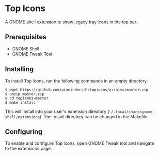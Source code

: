 # Top Icons

A GNOME shell extension to show legacy tray icons in the top bar.

## Prerequisites

*   GNOME Shell
*   GNOME Tweak Tool

## Installing

To install Top Icons, run the following commands in an empty directory:

    $ wget https://github.com/wincinderith/topicons/archive/master.zip
    $ unzip master.zip
    $ cd topicons-master
    $ make install

This will install into your user's extension directory (`~/.local/share/gnome-shell/extensions`). The install directory can be changed in the Makefile.

## Configuring

To enable and configure Top Icons, open GNOME Tweak tool and navigate to the extensions page.
